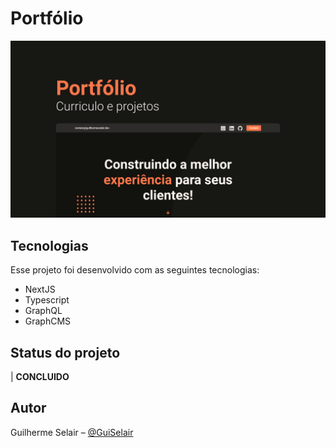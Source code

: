 # **Portfólio**

![](.github/cover.png)

## **Tecnologias**
Esse projeto foi desenvolvido com as seguintes tecnologias:
 - NextJS
 - Typescript
 - GraphQL
 - GraphCMS

## **Status do projeto**
 | **CONCLUIDO**

## **Autor**
Guilherme Selair – [@GuiSelair](https://github.com/GuiSelair)
